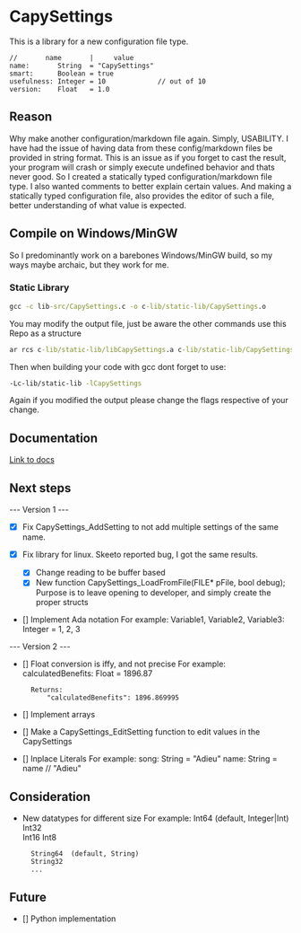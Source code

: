 # CapySettings

This is a library for a new configuration file type.

```CapySettings
//       name       |     value    
name:       String  = "CapySettings"
smart:      Boolean = true
usefulness: Integer = 10             // out of 10
version:    Float   = 1.0
```

## Reason
Why make another configuration/markdown file again. Simply, USABILITY. I have had the issue of having data from these config/markdown files be provided in string format. 
This is an issue as if you forget to cast the result, your program will crash or simply execute undefined behavior and thats never good. So I created a statically typed 
configuration/markdown file type. I also wanted comments to better explain certain values. And making a statically typed configuration file, also provides the editor of
such a file, better understanding of what value is expected.

## Compile on Windows/MinGW
So I predominantly work on a barebones Windows/MinGW build, so my ways maybe archaic, but they work for me.

### Static Library
```cmd
gcc -c lib-src/CapySettings.c -o c-lib/static-lib/CapySettings.o
```
You may modify the output file, just be aware the other commands use this Repo as a structure
```cmd
ar rcs c-lib/static-lib/libCapySettings.a c-lib/static-lib/CapySettings.o
```

Then when building your code with gcc dont forget to use:
```cmd
-Lc-lib/static-lib -lCapySettings
```
Again if you modified the output please change the flags respective of your change.

## Documentation

[Link to docs](DOC.md)


## Next steps
--- Version 1 ---
- [x] Fix CapySettings_AddSetting to not add multiple settings of the same name.

- [x] Fix library for linux. Skeeto reported bug, I got the same results.
	- [x] Change reading to be buffer based
	- [x] New function CapySettings_LoadFromFile(FILE* pFile, bool debug);
		Purpose is to leave opening to developer, and simply create the proper structs

- [] Implement Ada notation
	For example:
		Variable1, Variable2, Variable3: Integer = 1, 2, 3


--- Version 2 ---
- [] Float conversion is iffy, and not precise
	For example:
		calculatedBenefits: Float = 1896.87
		
		Returns:
			"calculatedBenefits": 1896.869995

- [] Implement arrays
- [] Make a CapySettings_EditSetting function to edit values in the CapySettings
- [] Inplace Literals
	For example:
		song: String = "Adieu"
		name: String = name    // "Adieu"


## Consideration
- New datatypes for different size
	For example:
		Int64     (default, Integer|Int)
		Int32    
		Int16
		Int8
		
		String64  (default, String)
		String32
		...

## Future
- [] Python implementation
